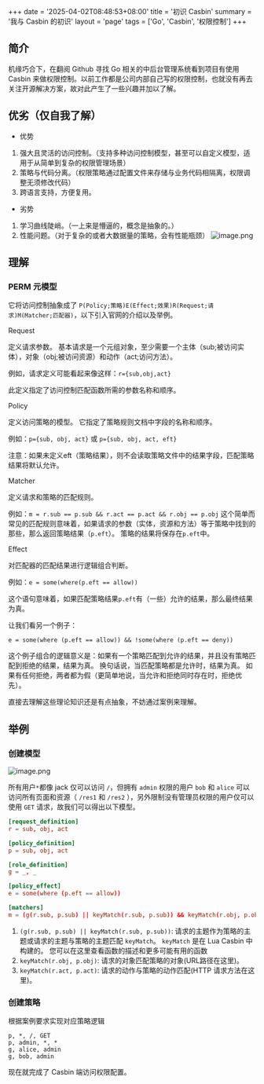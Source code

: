 +++
date = '2025-04-02T08:48:53+08:00'
title = '初识 Casbin'
summary = '我与 Casbin 的初识'
layout = 'page'
tags = ['Go', 'Casbin', '权限控制']
+++

## 简介

机缘巧合下，在翻阅 Github 寻找 Go 相关的中后台管理系统看到项目有使用 Casbin 来做权限控制。以前工作都是公司内部自己写的权限控制，也就没有再去关注开源解决方案，故对此产生了一些兴趣并加以了解。

## 优劣（仅自我了解）

* 优势

 1. 强大且灵活的访问控制。（支持多种访问控制模型，甚至可以自定义模型，适用于从简单到复杂的权限管理场景）
 2. 策略与代码分离。（权限策略通过配置文件来存储与业务代码相隔离，权限调整无须修改代码）
 3. 跨语言支持，方便复用。

* 劣势

 1. 学习曲线陡峭。（一上来是懵逼的，概念是抽象的。）
 2. 性能问题。（对于复杂的或者大数据量的策略，会有性能瓶颈）
 ![image.png](https://i.imgur.com/mhTjnbQ.png)

## 理解

### PERM 元模型

它将访问控制抽象成了 `P(Policy;策略)E(Effect;效果)R(Request;请求)M(Matcher;匹配器)`，以下引入官网的介绍以及举例。

Request[​](https://casbin.org/zh/docs/how-it-works#request "直接链接到 Request")

定义请求参数。 基本请求是一个元组对象，至少需要一个主体（sub;被访问实体），对象（obj;被访问资源）和动作（act;访问方法）。

例如，请求定义可能看起来像这样：`r={sub,obj,act}`

此定义指定了访问控制匹配函数所需的参数名称和顺序。

Policy[​](https://casbin.org/zh/docs/how-it-works#policy "直接链接到 Policy")

定义访问策略的模型。 它指定了策略规则文档中字段的名称和顺序。

例如：`p={sub, obj, act}` 或 `p={sub, obj, act, eft}`

注意：如果未定义eft（策略结果），则不会读取策略文件中的结果字段，匹配策略结果将默认允许。

Matcher[​](https://casbin.org/zh/docs/how-it-works#matcher "直接链接到 Matcher")

定义请求和策略的匹配规则。

例如：`m = r.sub == p.sub && r.act == p.act && r.obj == p.obj` 这个简单而常见的匹配规则意味着，如果请求的参数（实体，资源和方法）等于策略中找到的那些，那么返回策略结果（`p.eft`）。 策略的结果将保存在`p.eft`中。

Effect[​](https://casbin.org/zh/docs/how-it-works#effect "直接链接到 Effect")

对匹配器的匹配结果进行逻辑组合判断。

例如：`e = some(where(p.eft == allow))`

这个语句意味着，如果匹配策略结果`p.eft`有（一些）允许的结果，那么最终结果为真。

让我们看另一个例子：

`e = some(where (p.eft == allow)) && !some(where (p.eft == deny))`

这个例子组合的逻辑意义是：如果有一个策略匹配到允许的结果，并且没有策略匹配到拒绝的结果，结果为真。 换句话说，当匹配策略都是允许时，结果为真。 如果有任何拒绝，两者都为假（更简单地说，当允许和拒绝同时存在时，拒绝优先）。

直接去理解这些理论知识还是有点抽象，不妨通过案例来理解。

## 举例

### 创建模型

![image.png](https://i.imgur.com/zuS4atP.png)

所有用户`*`都像 jack 仅可以访问 `/`，但拥有 `admin` 权限的用户 `bob` 和 `alice` 可以访问所有页面和资源（ `/res1` 和 `/res2` ），另外限制没有管理员权限的用户仅可以使用 `GET` 请求，故我们可以得出以下模型。

```toml
[request_definition]
r = sub, obj, act

[policy_definition]
p = sub, obj, act

[role_definition]
g = _, _

[policy_effect]
e = some(where (p.eft == allow))

[matchers]
m = (g(r.sub, p.sub) || keyMatch(r.sub, p.sub)) && keyMatch(r.obj, p.obj) && keyMatch(r.act, p.act)
```

1. `(g(r.sub, p.sub) || keyMatch(r.sub, p.sub))`: 请求的主题作为策略的主题或请求的主题与策略的主题匹配 `keyMatch`。 `keyMatch` 是在 Lua Casbin 中构建的。 您可以在这里查看函数的描述和更多可能有用的函数[](https://github.com/casbin/lua-casbin/blob/master/src/util/BuiltInFunctions.lua)
2. `keyMatch(r.obj, p.obj)`: 请求的对象匹配策略的对象(URL路径在这里)。
3. `keyMatch(r.act, p.act)`: 请求的动作与策略的动作匹配(HTTP 请求方法在这里)。

### 创建策略

根据案例要求实现对应策略逻辑

```csv
p, *, /, GET
p, admin, *, *
g, alice, admin
g, bob, admin
```

现在就完成了 Casbin 端访问权限配置。
